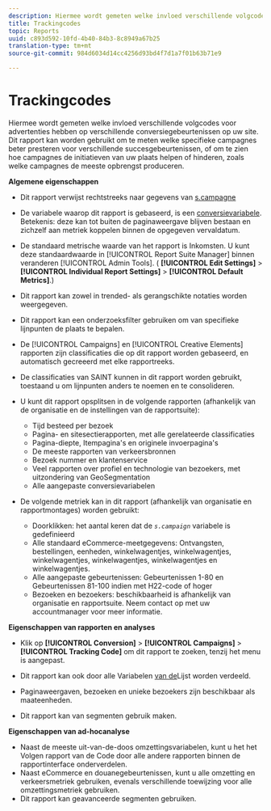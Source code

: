 ```yaml
---
description: Hiermee wordt gemeten welke invloed verschillende volgcodes voor advertenties hebben op verschillende conversiegebeurtenissen op uw site. Dit rapport kan worden gebruikt om te meten welke specifieke campagnes beter presteren voor verschillende succesgebeurtenissen, of om te zien hoe campagnes de initiatieven van uw plaats helpen of hinderen, zoals welke campagnes de meeste opbrengst produceren.
title: Trackingcodes
topic: Reports
uuid: c893d592-10fd-4b40-84b3-8c8949a67b25
translation-type: tm+mt
source-git-commit: 984d6034d14cc4256d93bd4f7d1a7f01b63b71e9

---
```



# Trackingcodes

Hiermee wordt gemeten welke invloed verschillende volgcodes voor advertenties hebben op verschillende conversiegebeurtenissen op uw site. Dit rapport kan worden gebruikt om te meten welke specifieke campagnes beter presteren voor verschillende succesgebeurtenissen, of om te zien hoe campagnes de initiatieven van uw plaats helpen of hinderen, zoals welke campagnes de meeste opbrengst produceren.

**Algemene eigenschappen**

* Dit rapport verwijst rechtstreeks naar gegevens van [s.campagne](/help/implement/vars/page-vars/campaign.md)
* De variabele waarop dit rapport is gebaseerd, is een [conversievariabele](/help/admin/admin/conversion-var-admin/conversion-var-admin.md). Betekenis: deze kan tot buiten de paginaweergave blijven bestaan en zichzelf aan metriek koppelen binnen de opgegeven vervaldatum.
* De standaard metrische waarde van het rapport is Inkomsten. U kunt deze standaardwaarde in [!UICONTROL Report Suite Manager] binnen veranderen [!UICONTROL Admin Tools]. ( **[!UICONTROL Edit Settings]** > **[!UICONTROL Individual Report Settings]** > **[!UICONTROL Default Metrics]**.)

* Dit rapport kan zowel in trended- als gerangschikte notaties worden weergegeven.
* Dit rapport kan een onderzoeksfilter gebruiken om van specifieke lijnpunten de plaats te bepalen.
* De [!UICONTROL Campaigns] en [!UICONTROL Creative Elements] rapporten zijn classificaties die op dit rapport worden gebaseerd, en automatisch gecreeerd met elke rapportreeks.

* De classificaties van SAINT kunnen in dit rapport worden gebruikt, toestaand u om lijnpunten anders te noemen en te consolideren.
* U kunt dit rapport opsplitsen in de volgende rapporten (afhankelijk van de organisatie en de instellingen van de rapportsuite):

   * Tijd besteed per bezoek
   * Pagina- en sitesectierapporten, met alle gerelateerde classificaties
   * Pagina-diepte, Itempagina&#39;s en originele invoerpagina&#39;s
   * De meeste rapporten van verkeersbronnen
   * Bezoek nummer en klantenservice
   * Veel rapporten over profiel en technologie van bezoekers, met uitzondering van GeoSegmentation
   * Alle aangepaste conversievariabelen

* De volgende metriek kan in dit rapport (afhankelijk van organisatie en rapportmontages) worden gebruikt:

   * Doorklikken: het aantal keren dat de *`s.campaign`* variabele is gedefinieerd
   * Alle standaard eCommerce-meetgegevens: Ontvangsten, bestellingen, eenheden, winkelwagentjes, winkelwagentjes, winkelwagentjes, winkelwagentjes, winkelwagentjes en winkelwagentjes.
   * Alle aangepaste gebeurtenissen: Gebeurtenissen 1-80 en Gebeurtenissen 81-100 indien met H22-code of hoger
   * Bezoeken en bezoekers: beschikbaarheid is afhankelijk van organisatie en rapportsuite. Neem contact op met uw accountmanager voor meer informatie.

**Eigenschappen van rapporten en analyses**

* Klik op **[!UICONTROL Conversion]** > **[!UICONTROL Campaigns]** > **[!UICONTROL Tracking Code]** om dit rapport te zoeken, tenzij het menu is aangepast.

* Dit rapport kan ook door alle Variabelen [van de](https://marketing.adobe.com/resources/help/en_US/sc/implement/list_var.html)Lijst worden verdeeld.
* Paginaweergaven, bezoeken en unieke bezoekers zijn beschikbaar als maateenheden.
* Dit rapport kan van segmenten gebruik maken.

**Eigenschappen van ad-hocanalyse**

* Naast de meeste uit-van-de-doos omzettingsvariabelen, kunt u het het Volgen rapport van de Code door alle andere rapporten binnen de rapportinterface onderverdelen.
* Naast eCommerce en douanegebeurtenissen, kunt u alle omzetting en verkeersmetriek gebruiken, evenals verschillende toewijzing voor alle omzettingsmetriek gebruiken.
* Dit rapport kan geavanceerde segmenten gebruiken.

